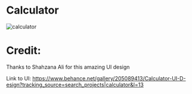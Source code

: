# Calculator
![calculator ](https://github.com/user-attachments/assets/983ff377-dbd7-4e22-ad90-f0e3536947f2)


# Credit:
Thanks to Shahzana Ali for this amazing UI design

Link to UI: https://www.behance.net/gallery/205089413/Calculator-UI-D-esign?tracking_source=search_projects|calculator&l=13


